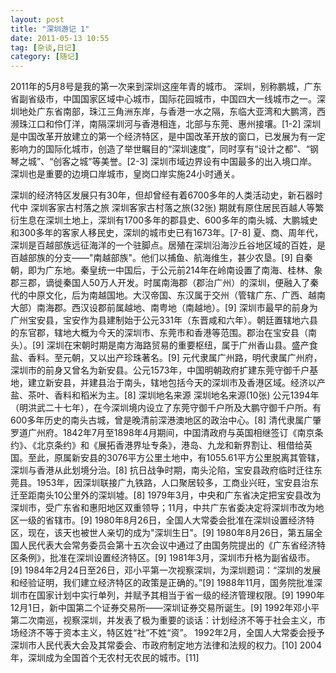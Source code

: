 ```yaml
---
layout: post
title: "深圳游记 1"
date: 2011-05-13 10:55
tag: [杂谈,日记]
category: [随记]
---
```

2011年的5月8号是我的第一次来到深圳这座年青的城市。
深圳，别称鹏城，广东省副省级市，中国国家区域中心城市，国际花园城市，中国四大一线城市之一。深圳地处广东省南部，珠江三角洲东岸，与香港一水之隔，东临大亚湾和大鹏湾，西濒珠江口和伶仃洋，南隔深圳河与香港相连，北部与东莞、惠州接壤。[1-2]
深圳是中国改革开放建立的第一个经济特区，是中国改革开放的窗口，已发展为有一定影响力的国际化城市，创造了举世瞩目的“深圳速度”，同时享有“设计之都”、“钢琴之城”、“创客之城”等美誉。[2-3]
深圳市域边界设有中国最多的出入境口岸。深圳也是重要的边境口岸城市，皇岗口岸实施24小时通关。

深圳的经济特区发展只有30年，但却曾经有着6700多年的人类活动史，新石器时代中
深圳客家古村落之旅
深圳客家古村落之旅(32张)
期就有原住居民百越人等繁衍生息在深圳土地上，深圳有1700多年的郡县史、600多年的南头城、大鹏城史和300多年的客家人移民史，深圳的城市史已有1673年。[7-8]
夏、商、周年代，深圳是百越部族远征海洋的一个驻脚点。居殖在深圳沿海沙丘谷地区域的百姓，是百越部族的分支——"南越部族"。他们以捕鱼、航海维生，甚少农垦。[9]
自秦朝，即为广东地。秦皇统一中国后，于公元前214年在岭南设置了南海、桂林、象郡三郡，谪徙秦国人50万人开发。时属南海郡（郡治广州）的深圳，便融入了秦代的中原文化，后为南越国地。大汉帝国、东汉属于交州（管辖广东、广西、越南大部）南海郡。西汉设郡前属越地、南粤地（南越地）。[9]
深圳市最早的前身为广州宝安县，宝安作为县建制始于公元331年（东晋咸和六年）。朝廷置辖地六县的东官郡，辖地大概为今天的深圳市、东莞市和香港等范围。郡治在宝安县（南头）。[9]
深圳在宋朝时期是南方海路贸易的重要枢纽，属于广州香山县。盛产食盐、香料。至元朝，又以出产珍珠著名。[9]
元代隶属广州路，明代隶属广州府，深圳市的前身又曾名为新安县。公元1573年，中国明朝政府扩建东莞守御千户基地，建立新安县，并建县治于南头，辖地包括今天的深圳市及香港区域。经济以产盐、茶叶、香料和稻米为主。[8]
深圳地名来源
深圳地名来源(10张)
公元1394年（明洪武二十七年），在今深圳境内设立了东莞守御千户所及大鹏守御千户所。有600多年历史的南头古城，曾是晚清前深港澳地区的政治中心。[8]
清代隶属广肇罗道广州府。1842年7月至1898年4月期间，中国清政府与英国相继签订《南京条约》、《北京条约》和《展拓香港界址专条》，港岛、九龙和新界割让、租借给英国。至此，原属新安县的3076平方公里土地中，有1055.61平方公里脱离其管辖，深圳与香港从此划境分治。[8]
抗日战争时期，南头沦陷，宝安县政府临时迁往东莞县。1953年，因深圳联接广九铁路，人口聚居较多，工商业兴旺，宝安县治东迁至距南头10公里外的深圳墟。[8]
1979年3月，中央和广东省决定把宝安县改为深圳市，受广东省和惠阳地区双重领导；11月，中共广东省委决定将深圳市改为地区一级的省辖市。[9]
1980年8月26日，全国人大常委会批准在深圳设置经济特区，现在，该天也被世人亲切的成为"深圳生日"。[9]
1980年8月26日，第五届全国人民代表大会常务委员会第十五次会议中通过了由国务院提出的《广东省经济特区条例》，批准在深圳设置经济特区。[9]
1981年3月，深圳市升格为副省级市。[9]
1984年2月24日至26日，邓小平第一次视察深圳，为深圳题词：“深圳的发展和经验证明，我们建立经济特区的政策是正确的。”[9]
1988年11月，国务院批准深圳市在国家计划中实行单列，并赋予其相当于省一级的经济管理权限。[9]
1990年12月1日，新中国第二个证券交易所——深圳证券交易所诞生。[9]
1992年邓小平第二次南巡，视察深圳，并发表了极为重要的谈话：计划经济不等于社会主义，市场经济不等于资本主义，特区姓“社”不姓“资”。
1992年2月，全国人大常委会授予深圳市人民代表大会及其常委会、市政府制定地方法律和法规的权力。[10]
2004年，深圳成为全国首个无农村无农民的城市。[11] 
